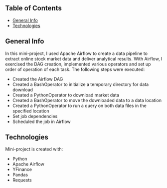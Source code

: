 ## Table of Contents
- [General Info](#general-info)
- [Technologies](#technologies)

## General Info
In this mini-project, I used Apache Airflow to create a data pipeline to extract online stock market data and deliver analytical results. With Airflow, I exercised the DAG creation, implemented various operators and set up order of operation of each task. The following steps were executed:

- Created the Airflow DAG
- Created a BashOperator to initialize a temporary directory for data download
- Created a PythonOperator to download market data
- Created a BashOperator to move the downloaded data to a data location
- Created a PythonOperator to run a query on both data files in the specified location
- Set job dependencies
- Scheduled the job in Airflow

## Technologies
Mini-project is created with: 
* Python
* Apache Airflow
* YFinance
* Pandas
* Requests
